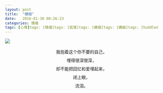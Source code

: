 ```yaml
---
layout: post
title:  "蜷缩"
date:   2016-01-30 00:26:23
categories: 情绪
tags: [心情]tags: [情绪]tags: [低落]tags: [蜷缩]tags: [蜷曲]tags: [huddled]
---
```

![
](/images/postimg/2016-01-30.jpg)
<div style="text-align:center;line-height:2;">
我抱着这个你不要的自己，<br />
埋得很深很深，<br />
却不能把回忆和爱埋起来，<br />
闭上眼，<br />
流泪。
</div>